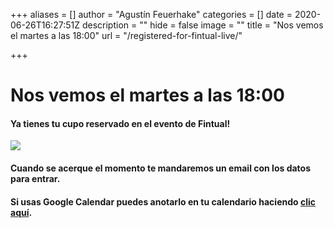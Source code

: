 +++
aliases = []
author = "Agustín Feuerhake"
categories = []
date = 2020-06-26T16:27:51Z
description = ""
hide = false
image = ""
title = "Nos vemos el martes a las 18:00"
url = "/registered-for-fintual-live/"

+++
# Nos vemos el martes a las 18:00

#### Ya tienes tu cupo reservado en el evento de Fintual!

![](/uploads/2020-06-08/cafe-michelle-nomas-min.png)

#### Cuando se acerque el momento te mandaremos un email con los datos para entrar. 

#### Si usas Google Calendar puedes anotarlo en tu calendario haciendo [clic aquí](https://fintual.cl/live-schedule).

#### 